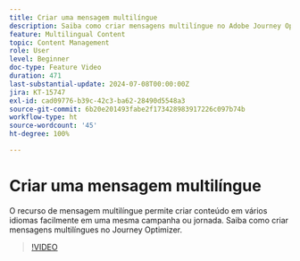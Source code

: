 ```yaml
---
title: Criar uma mensagem multilíngue
description: Saiba como criar mensagens multilíngue no Adobe Journey Optimizer.
feature: Multilingual Content
topic: Content Management
role: User
level: Beginner
doc-type: Feature Video
duration: 471
last-substantial-update: 2024-07-08T00:00:00Z
jira: KT-15747
exl-id: cad09776-b39c-42c3-ba62-28490d5548a3
source-git-commit: 6b20e201493fabe2f173428983917226c097b74b
workflow-type: ht
source-wordcount: '45'
ht-degree: 100%

---
```


# Criar uma mensagem multilíngue

O recurso de mensagem multilíngue permite criar conteúdo em vários idiomas facilmente em uma mesma campanha ou jornada. Saiba como criar mensagens multilíngues no Journey Optimizer.

>[!VIDEO](https://video.tv.adobe.com/v/3430921/?learn=on)
